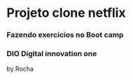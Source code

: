 # Projeto clone netflix 

### Fazendo exercicios no Boot camp

### DIO Digital innovation one
by Rocha